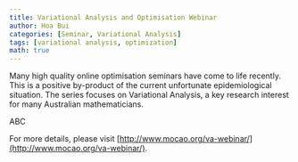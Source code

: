 ```yaml
---
title: Variational Analysis and Optimisation Webinar
author: Hoa Bui
categories: [Seminar, Variational Analysis]
tags: [variational analysis, optimization]
math: true
---
```


Many high quality online optimisation seminars have come to life recently. This is a positive by-product of the current unfortunate epidemiological situation. The series focuses on Variational Analysis, a key research interest for many Australian mathematicians.

ABC

For more details, please visit [http://www.mocao.org/va-webinar/](http://www.mocao.org/va-webinar/).
